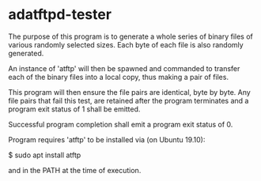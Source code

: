 # adatftpd-tester

The purpose of this program is to generate a whole series of binary files of various randomly selected sizes. Each byte of each file is also randomly generated.

An instance of 'atftp' will then be spawned and commanded to transfer each of the binary files into a local copy,  thus making a pair of files.

This program will then ensure the file pairs are identical, byte by byte.  Any file pairs that fail this test,  are retained after the program terminates and a program exit status of 1 shall be emitted.

Successful program completion shall emit a program exit status of 0.

Program requires 'atftp' to be installed via (on Ubuntu 19.10):

$ sudo apt install atftp

and in the PATH at the time of execution.

